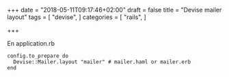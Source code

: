 +++
date = "2018-05-11T09:17:46+02:00"
draft = false
title = "Devise mailer layout"
tags = [
  "devise",
]
categories = [
  "rails",
]

+++
<!--more-->

En application.rb
  
    config.to_prepare do  
      Devise::Mailer.layout "mailer" # mailer.haml or mailer.erb  
    end